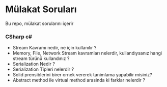 # Mülakat Soruları

Bu repo, mülakat sorularını içerir

### CSharp c#

- Stream Kavramı nedir, ne için kullanılır ?
- Memory, File, Network Stream kavramları nelerdir, kullandıysanız hangi stream türünü kullandınız ? 
- Serialization Nedir ? 
- Serialization Tipleri nelerdir ? 
- Solid prensiblerini birer ornek vererek tanimlama yapabilir misiniz? 
- Abstract method ile virtual method arasinda ki farklar nelerdir ?
